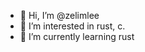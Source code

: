 - 👋 Hi, I’m @zelimlee
- 👀 I’m interested in rust, c.
- 🌱 I’m currently learning rust

<!---
zelimlee/zelimlee is a ✨ special ✨ repository because its `README.md` (this file) appears on your GitHub profile.
You can click the Preview link to take a look at your changes.
--->
